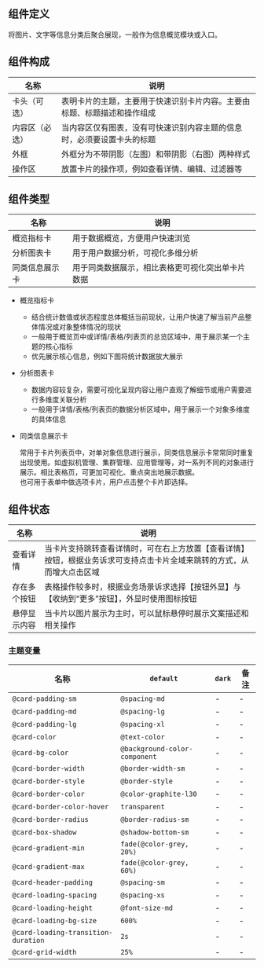## 组件定义

将图片、文字等信息分类后聚合展现，一般作为信息概览模块或入口。

## 组件构成

| 名称 | 说明  |
| --- | ---  |
| 卡头（可选） | 表明卡片的主题，主要用于快速识别卡片内容。主要由标题、标题描述和操作组成 |
| 内容区（必选） | 当内容区仅有图表，没有可快速识别内容主题的信息时，必须要设置卡头的标题 |
| 外框 | 外框分为不带阴影（左图）和带阴影（右图）两种样式 |
| 操作区 | 放置卡片的操作项，例如查看详情、编辑、过滤器等 |

## 组件类型

| 名称 | 说明  |
| --- | ---  |
| 概览指标卡 | 用于数据概览，方便用户快速浏览 |
| 分析图表卡 | 用于用户数据分析，可视化多维分析 |
| 同类信息展示卡 | 用于同类数据展示，相比表格更可视化突出单卡片数据 |

- 概览指标卡

  - 结合统计数值或状态程度总体概括当前现状，让用户快速了解当前产品整体情况或对象整体情况的现状  
  - 一般用于概览页中或详情/表格/列表页的总览区域中，用于展示某一个主题的核心指标  
  - 优先展示核心信息，例如下图将统计数据放大展示

- 分析图表卡

  - 数据内容较复杂，需要可视化呈现内容让用户直观了解细节或用户需要进行多维度关联分析  
  - 一般用于详情/表格/列表页的数据分析区域中，用于展示一个对象多维度的具体信息

- 同类信息展示卡

  常用于卡片列表页中，对单对象信息进行展示，同类信息展示卡常常同时重复出现使用。如虚拟机管理、集群管理、应用管理等，对一系列不同的对象进行展示。相比表格页，可更加可视化、重点突出地展示数据。  
也可用于表单中做选项卡片，用户点击整个卡片即选择。

## 组件状态

| 名称 | 说明  |
| --- | ---  |
| 查看详情 | 当卡片支持跳转查看详情时，可在右上方放置【查看详情】按钮，根据业务诉求可支持点击卡片全域来跳转的方式，从而增大点击区域 |
| 存在多个按钮 | 表格操作较多时，根据业务场景诉求选择【按钮外显】与【收纳到“更多”按钮】，外显时使用图标按钮 |
| 悬停显示内容 | 当卡片以图片展示为主时，可以鼠标悬停时展示文案描述和相关操作 |

### 主题变量

| 名称 | `default` | `dark` | 备注 |
| --- | --- | --- | --- |
| `@card-padding-sm` | `@spacing-md` | - | - |
| `@card-padding-md` | `@spacing-lg` | - | - |
| `@card-padding-lg` | `@spacing-xl` | - | - |
| `@card-color` | `@text-color` | - | - |
| `@card-bg-color` | `@background-color-component` | - | - |
| `@card-border-width` | `@border-width-sm` | - | - |
| `@card-border-style` | `@border-style` | - | - |
| `@card-border-color` | `@color-graphite-l30` | - | - |
| `@card-border-color-hover` | `transparent` | - | - |
| `@card-border-radius` | `@border-radius-sm` | - | - |
| `@card-box-shadow` | `@shadow-bottom-sm` | - | - |
| `@card-gradient-min` | `fade(@color-grey, 20%)` | - | - |
| `@card-gradient-max` | `fade(@color-grey, 60%)` | - | - |
| `@card-header-padding` | `@spacing-sm` | - | - |
| `@card-loading-spacing` | `@spacing-xs` | - | - |
| `@card-loading-height` | `@font-size-md` | - | - |
| `@card-loading-bg-size` | `600%` | - | - |
| `@card-loading-transition-duration` | `2s` | - | - |
| `@card-grid-width` | `25%` | - | - |

